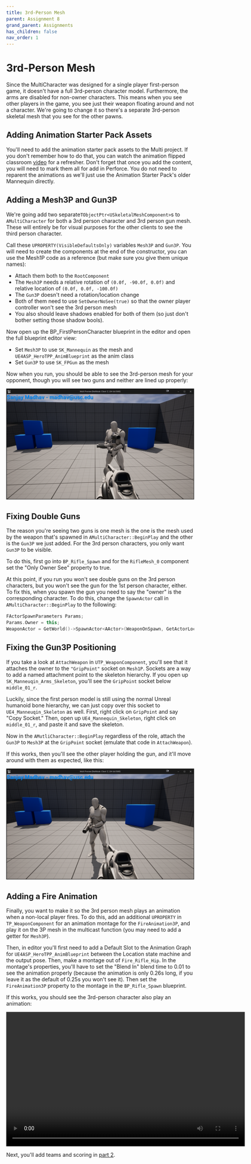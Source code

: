 ```yaml
---
title: 3rd-Person Mesh
parent: Assignment 8
grand_parent: Assignments
has_children: false
nav_order: 1
---
```


# 3rd-Person Mesh

Since the MultiCharacter was designed for a single player first-person game, it doesn't have a full 3rd-person character model. Furthermore, the arms are disabled for non-owner characters. This means when you see other players in the game, you see just their weapon floating around and not a character. We're going to change it so there's a separate 3rd-person skeletal mesh that you see for the other pawns.

## Adding Animation Starter Pack Assets

You'll need to add the animation starter pack assets to the Multi project. If you don't remember how to do that, you can watch the animation flipped classroom [video](https://www.youtube.com/watch?v=BI-WNN20X6E&t=403s) for a refresher. Don't forget that once you add the content, you will need to mark them all for add in Perforce. You do not need to reparent the animations as we'll just use the Animation Starter Pack's older Mannequin directly.

## Adding a Mesh3P and Gun3P

We're going add two separate`TObjectPtr<USkeletalMeshComponent>`s to `AMultiCharacter` for both a 3rd person character and 3rd person gun mesh. These will entirely be for visual purposes for the other clients to see the third person character.

Call these `UPROPERTY(VisibleDefaultsOnly)` variables `Mesh3P` and `Gun3P`. You will need to create the components at the end of the constructor, you can use the Mesh1P code as a reference (but make sure you give them unique names):

- Attach them both to the `RootComponent`
- The `Mesh3P` needs a relative rotation of `(0.0f, -90.0f, 0.0f)` and relative location of `(0.0f, 0.0f, -100.0f)`
- The `Gun3P` doesn't need a rotation/location change
- Both of them need to use `SetOwnerNoSee(true)` so that the owner player controller won't see the 3rd person mesh
- You also should leave shadows enabled for both of them (so just don't bother setting those shadow bools).

Now open up the BP_FirstPersonCharacter blueprint in the editor and open the full blueprint editor view:

- Set `Mesh3P` to use `SK_Mannequin` as the mesh and `UE4ASP_HeroTPP_AnimBlueprint` as the anim class
- Set `Gun3P` to use `SK_FPGun` as the mesh

Now when you run, you should be able to see the 3rd-person mesh for your opponent, though you will see two guns and neither are lined up properly:

![Third person mesh](images/08/3PMesh1.png)

## Fixing Double Guns

The reason you're seeing two guns is one mesh is the one is the mesh used by the weapon that's spawned in `AMultiCharacter::BeginPlay` and the other is the `Gun3P` we just added. For the 3rd person characters, you only want `Gun3P` to be visible.

To do this, first go into `BP_Rifle_Spawn` and for the `RifleMesh_0` component set the "Only Owner See" property to true.

At this point, if you run you won't see double guns on the 3rd person characters, but you won't see the gun for the 1st person character, either. To fix this, when you spawn the gun you need to say the "owner" is the corresponding character. To do this, change the `SpawnActor` call in `AMultiCharacter::BeginPlay` to the following:

```c++
FActorSpawnParameters Params;
Params.Owner = this;
WeaponActor = GetWorld()->SpawnActor<AActor>(WeaponOnSpawn, GetActorLocation(), FRotator::ZeroRotator, Params);
```

## Fixing the Gun3P Positioning

If you take a look at `AttachWeapon` in `UTP_WeaponComponent`, you'll see that it attaches the owner to the `"GripPoint"` socket on `Mesh1P`. Sockets are a way to add a named attachment point to the skeleton hierarchy. If you open up `SK_Manneuqin_Arms_Skeleton`, you'll see the `GripPoint` socket below `middle_01_r`.

Luckily, since the first person model is still using the normal Unreal humanoid bone hierarchy, we can just copy over this socket to `UE4_Manneuqin_Skeleton` as well. First, right click on `GripPoint` and say "Copy Socket." Then, open up `UE4_Mannequin_Skeleton`, right click on `middle_01_r`, and paste it and save the skeleton.

Now in the `AMutliCharacter::BeginPlay` regardless of the role, attach the `Gun3P` to `Mesh3P` at the `GripPoint` socket (emulate that code in `AttachWeapon`).

If this works, then you'll see the other player holding the gun, and it'll move around with them as expected, like this:

![Gun 3P works](images/08/3PMesh2.png)

## Adding a Fire Animation

Finally, you want to make it so the 3rd person mesh plays an animation when a non-local player fires. To do this, add an additional `UPROPERTY` in `TP_WeaponComponent` for an animation montage for the `FireAnimation3P`, and play it on the 3P mesh in the multicast function (you may need to add a getter for `Mesh3P`).

Then, in editor you'll first need to add a Default Slot to the Animation Graph for `UE4ASP_HeroTPP_AnimBlueprint` between the Location state machine and the output pose. Then, make a montage out of `Fire_Rifle_Hip`. In the montage's properties, you'll have to set the "Blend In" blend time to 0.01 to see the animation properly (because the animation is only 0.26s long, if you leave it as the default of 0.25s you won't see it). Then set the `FireAnimation3P` property to the montage in the `BP_Rifle_Spawn` blueprint.

If this works, you should see the 3rd-person character also play an animation:

<video style="display:block; margin: 0 auto;" width="640" height="360" controls>
  <source src="assets/08-01.mp4" type="video/mp4">
</video>

Next, you'll add teams and scoring in [part 2](08-02.html).
